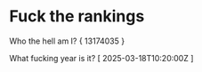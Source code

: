 # Fuck the rankings

Who the hell am I?
{ 13174035 }

What fucking year is it?
[ 2025-03-18T10:20:00Z ]
